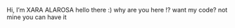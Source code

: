 Hi, I’m XARA ALAROSA
hello there :)
why are you here !?
want my code?
not mine
you can have it
<!---
xaraalarosa/xaraalarosa is a ✨ special ✨ repository because its `README.md` (this file) appears on your GitHub profile.
You can click the Preview link to take a look at your changes.
--->
